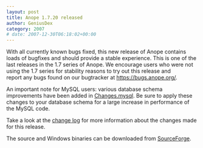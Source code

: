 ```yaml
---
layout: post
title: Anope 1.7.20 released
author: GeniusDex
category: 2007
# date: 2007-12-30T06:18:02+00:00
---
```


<!--
BEGIN SUMMARY
With all currently known bugs fixed, this new release of Anope contains loads of bugfixes and should provide a stable experience. This is one of the last releases in the 1.7 series of Anope. We encourage users who were not using the 1.7 series for stability reasons to try out this release and
<br/>
report any bugs found on our bugtracker at <a href="https://bugs.anope.org/">https://bugs.anope.org/</a>.
END SUMMARY
-->

With all currently known bugs fixed, this new release of Anope contains loads of bugfixes and should provide a stable experience. This is one of the last releases in the 1.7 series of Anope. We encourage users who were not using the 1.7 series for stability reasons to try out this release and
<br/>
report any bugs found on our bugtracker at <a href="https://bugs.anope.org/">https://bugs.anope.org/</a>.

An important note for MySQL users: various database schema improvements have been added in <a href="https://dev.anope.org/wsvn/Anope/tags/anope-1.7.20/Changes.mysql">Changes.mysql</a>. Be sure to apply these changes to your database schema for a large increase in performance of the MySQL code.

Take a look at the <a href="https://sourceforge.net/project/shownotes.php?release_id=564859&group_id=94081">change log</a> for more information about the changes made for this release.

The source and Windows binaries can be downloaded from <a href="https://sourceforge.net/project/showfiles.php?group_id=94081&package_id=100358&release_id=564859">SourceForge</a>.
